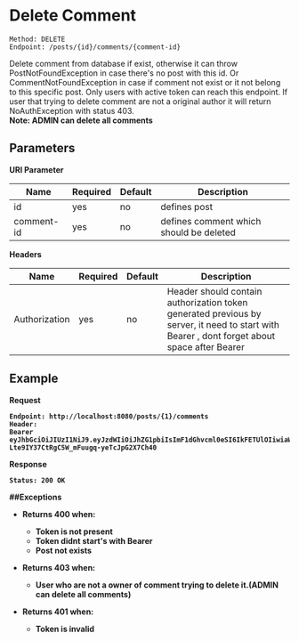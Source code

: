 # Delete Comment
    Method: DELETE
    Endpoint: /posts/{id}/comments/{comment-id}

Delete comment from database if exist, otherwise it can throw PostNotFoundException in case there's no post with this id.
Or CommentNotFoundException in case if comment not exist or it not belong to this specific post.
Only users with active token can reach this endpoint.
If user that trying to delete comment are not a original author it will return NoAuthException with status 403.
<br/>
<b>Note: ADMIN can delete all comments</b>

## Parameters
<b>URI Parameter</b>

| Name | Required | Default | Description | 
| --- | --- | --- | --- |
| id | yes | no | defines post
| comment-id | yes | no | defines comment which should be deleted

<b>Headers</b>

| Name | Required | Default | Description | 
| --- | --- | --- | --- |
| Authorization | yes| no | Header should contain authorization token generated previous by server, it need to start with Bearer , dont forget about space after Bearer|
## Example 
<b>Request</p>
```
Endpoint: http://localhost:8080/posts/{1}/comments
Header:
Bearer eyJhbGciOiJIUzI1NiJ9.eyJzdWIiOiJhZG1pbiIsImF1dGhvcml0eSI6IkFETUlOIiwiaWF0IjoxNTk5MDYzNDIxLCJleHAiOjE1OTkwNjQzMjF9.ksZxd-Lte9IY37CtRgC5W_mFuugq-yeTcJpG2X7Ch40
```
<b>Response</b>
```
Status: 200 OK
```
##Exceptions
* Returns 400 when:
    * Token is not present
    * Token didnt start's with Bearer 
    * Post not exists
    
   
* Returns 403 when:
    * User who are not a owner of comment trying to delete it.(ADMIN can delete all comments)


* Returns 401 when:
     * Token is invalid
